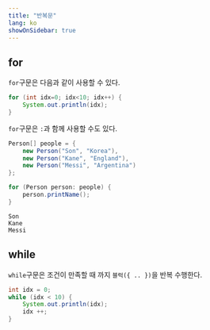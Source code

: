 ```yaml
---
title: "반복문"
lang: ko
showOnSidebar: true
---
```


## for
`for`구문은 다음과 같이 사용할 수 있다.
``` java
for (int idx=0; idx<10; idx++) {
    System.out.println(idx);
}
```
`for`구문은 `:`과 함께 사용할 수도 있다.
``` java
Person[] people = {
    new Person("Son", "Korea"),
    new Person("Kane", "England"),
    new Person("Messi", "Argentina")
};

for (Person person: people) {
    person.printName();
}
```
``` text 출력 결과
Son
Kane
Messi
```
## while
`while`구문은 조건이 만족할 때 까지 `블럭({ .. })`을 반복 수행한다.
``` java
int idx = 0;
while (idx < 10) {
    System.out.println(idx);
    idx ++;
}
```